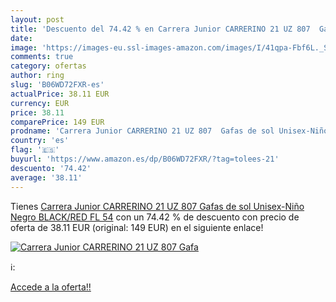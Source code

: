 ```yaml
---
layout: post
title: 'Descuento del 74.42 % en Carrera Junior CARRERINO 21 UZ 807  Gafa'
date: 
image: 'https://images-eu.ssl-images-amazon.com/images/I/41qpa-Fbf6L._SL200_.jpg'
comments: true
category: ofertas
author: ring
slug: 'B06WD72FXR-es'
actualPrice: 38.11 EUR
currency: EUR
price: 38.11
comparePrice: 149 EUR
prodname: 'Carrera Junior CARRERINO 21 UZ 807  Gafas de sol Unisex-Niño  Negro  BLACK/RED FL  54'
country: 'es'
flag: '🇪🇸'
buyurl: 'https://www.amazon.es/dp/B06WD72FXR/?tag=tolees-21'
descuento: '74.42'
average: '38.11'
---
```


Tienes [Carrera Junior CARRERINO 21 UZ 807  Gafas de sol Unisex-Niño  Negro  BLACK/RED FL  54](https://www.amazon.es/dp/B06WD72FXR/?tag=tolees-21) con un 74.42 % de descuento con precio de oferta de 38.11 EUR (original: 149 EUR) en el siguiente enlace!

[![Carrera Junior CARRERINO 21 UZ 807  Gafa](https://images-eu.ssl-images-amazon.com/images/I/41qpa-Fbf6L._SL200_.jpg)](https://www.amazon.es/dp/B06WD72FXR/?tag=tolees-21)

ℹ️:


[Accede a la oferta!!](https://www.amazon.es/dp/B06WD72FXR/?tag=tolees-21)
